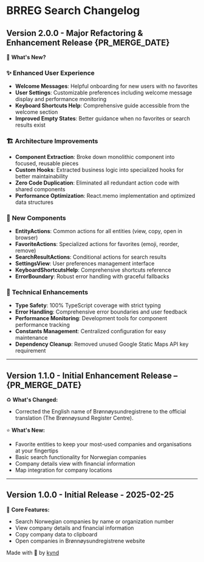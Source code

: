 # BRREG Search Changelog

## Version 2.0.0 - Major Refactoring & Enhancement Release {PR_MERGE_DATE}
🚀 **What's New?**

### ✨ **Enhanced User Experience**
- **Welcome Messages**: Helpful onboarding for new users with no favorites
- **User Settings**: Customizable preferences including welcome message display and performance monitoring
- **Keyboard Shortcuts Help**: Comprehensive guide accessible from the welcome section
- **Improved Empty States**: Better guidance when no favorites or search results exist

### 🏗️ **Architecture Improvements**
- **Component Extraction**: Broke down monolithic component into focused, reusable pieces
- **Custom Hooks**: Extracted business logic into specialized hooks for better maintainability
- **Zero Code Duplication**: Eliminated all redundant action code with shared components
- **Performance Optimization**: React.memo implementation and optimized data structures

### 🎨 **New Components**
- **EntityActions**: Common actions for all entities (view, copy, open in browser)
- **FavoriteActions**: Specialized actions for favorites (emoji, reorder, remove)
- **SearchResultActions**: Conditional actions for search results
- **SettingsView**: User preferences management interface
- **KeyboardShortcutsHelp**: Comprehensive shortcuts reference
- **ErrorBoundary**: Robust error handling with graceful fallbacks

### 🔧 **Technical Enhancements**
- **Type Safety**: 100% TypeScript coverage with strict typing
- **Error Handling**: Comprehensive error boundaries and user feedback
- **Performance Monitoring**: Development tools for component performance tracking
- **Constants Management**: Centralized configuration for easy maintenance
- **Dependency Cleanup**: Removed unused Google Static Maps API key requirement

---

## Version 1.1.0 - Initial Enhancement Release – {PR_MERGE_DATE}

♻️ **What's Changed:**
- Corrected the English name of Brønnøysundregistrene to the official translation (The Brønnøysund Register Centre).

⭐ **What's New:**
- Favorite entities to keep your most-used companies and organisations at your fingertips
- Basic search functionality for Norwegian companies
- Company details view with financial information
- Map integration for company locations

---

## Version 1.0.0 - Initial Release - 2025-02-25

🎯 **Core Features:**
- Search Norwegian companies by name or organization number
- View company details and financial information
- Copy company data to clipboard
- Open companies in Brønnøysundregistrene website

Made with 🫶 by [kynd](https://www.kynd.no) 